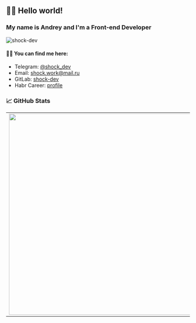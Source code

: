 ## ✌🏻 Hello world! 

### My name is Andrey and I'm a Front-end Developer

![shock-dev](https://www.codewars.com/users/shock-dev/badges/large)

#### 🤝🏻 You can find me here:

* Telegram: [@shock_dev](https://t.me/shock_dev "My telegram")
* Email: shock.work@mail.ru
* GitLab: [shock-dev](https://gitlab.com/shock-dev)
* Habr Career: [profile](https://career.habr.com/shock-dev)

### 📈 GitHub Stats
<p align="center">
  <table>
  <tr>
      <td><img width="550px" align="left" src="https://github-readme-stats.vercel.app/api?username=shock-dev&hide_border=true&count_private=true&layout=compact&hide_title=true&show_icons=true&theme=dark&icon_color=5194f0&bg_color=0d1117" /></td>
      <td><img width="550px" src="https://github-readme-stats.vercel.app/api/top-langs/?username=shock-dev&hide=html,scss, css,shell&layout=compact&hide_border=true&hide_title=true&theme=dark&icon_color=5194f0&bg_color=0d1117" /></td>
  </tr>   
</table>
</p>
